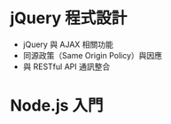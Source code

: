 # jQuery 程式設計
- jQuery 與 AJAX 相關功能
- 同源政策（Same Origin Policy）與因應
- 與 RESTful API 通訊整合

# Node.js 入門
